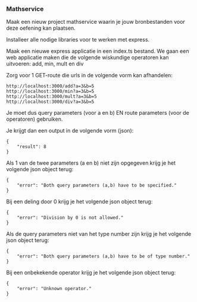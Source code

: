 ### Mathservice

Maak een nieuw project mathservice waarin je jouw bronbestanden voor deze oefening kan plaatsen.

Installeer alle nodige libraries voor te werken met express.

Maak een nieuwe express applicatie in een index.ts bestand. We gaan een web applicatie maken die de volgende wiskundige operatoren kan uitvoeren: add, min, mult en div

Zorg voor 1 GET-route die urls in de volgende vorm kan afhandelen:

```
http://localhost:3000/add?a=3&b=5
http://localhost:3000/min?a=3&b=5
http://localhost:3000/mult?a=3&b=5
http://localhost:3000/div?a=3&b=5
```

Je moet dus query parameters (voor a en b) EN route parameters (voor de operatoren) gebruiken.

Je krijgt dan een output in de volgende vorm (json):

```
{
    "result": 8
}
```

Als 1 van de twee parameters (a en b) niet zijn opgegeven krijg je het volgende json object terug:

```
{
    "error": "Both query parameters (a,b) have to be specified."
}
```

Bij een deling door 0 krijg je het volgende json object terug:

```
{
    "error": "Division by 0 is not allowed."
}
```

Als de query parameters niet van het type number zijn krijg je het volgende json object terug:

```
{
    "error": "Both query parameters (a,b) have to be of type number."
}
```

Bij een onbekekende operator krijg je het volgende json object terug:

```
{
    "error": "Unknown operator."
}
```